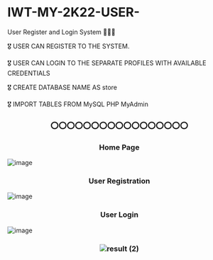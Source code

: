 # IWT-MY-2K22-USER-
User Register and Login System 🏅🏅🏅


🎖️ USER CAN REGISTER TO THE SYSTEM.

🎖️ USER CAN LOGIN TO THE SEPARATE PROFILES WITH AVAILABLE CREDENTIALS 

🎖️ CREATE DATABASE NAME AS store 

🎖️ IMPORT TABLES FROM MySQL PHP MyAdmin

<h3 text align="center">⭕️⭕️⭕️⭕️⭕️⭕️⭕️⭕️⭕️⭕️⭕️⭕️⭕️⭕️⭕️⭕️⭕️</h3> 




<h3 text align="center">Home Page
</h3> 

![image](https://user-images.githubusercontent.com/99266866/205843806-ff2f5f2f-0683-4c4e-b9e1-830389b2500b.png)

<h3 text align="center">
User Registration
</h3> 

![image](https://user-images.githubusercontent.com/99266866/205843263-1e23ae7c-ed78-4e0a-83b8-a985c9d19d84.png)

<h3 text align="center">
User Login
</h3> 

![image](https://user-images.githubusercontent.com/99266866/205843312-9b19d46b-58d1-4ad2-aea7-bd25cf62e757.png)


<h3 text align="center">



![result (2)](https://user-images.githubusercontent.com/99266866/205849661-11f6cca7-b6cd-4738-99ca-9f71b2018f52.gif)

</h3> 
